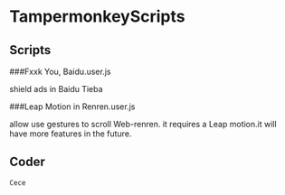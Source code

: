 TampermonkeyScripts
=========================
Scripts
--------------------------
###Fxxk You, Baidu.user.js

shield ads in Baidu Tieba

###Leap Motion in Renren.user.js

allow use gestures to scroll Web-renren. it requires a Leap motion.it will have more features in the future.

Coder
---------------------------
    Cece
